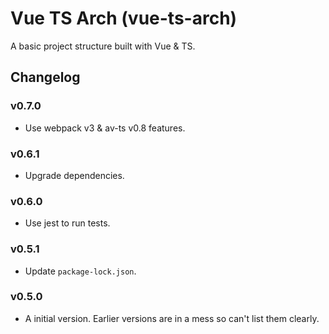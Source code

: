 Vue TS Arch (vue-ts-arch)
==========

A basic project structure built with Vue & TS.

Changelog
---------

### v0.7.0

* Use webpack v3 & av-ts v0.8 features.

### v0.6.1

* Upgrade dependencies.

### v0.6.0

* Use jest to run tests.

### v0.5.1

* Update `package-lock.json`.

### v0.5.0

* A initial version. Earlier versions are in a mess so can't list them clearly.
